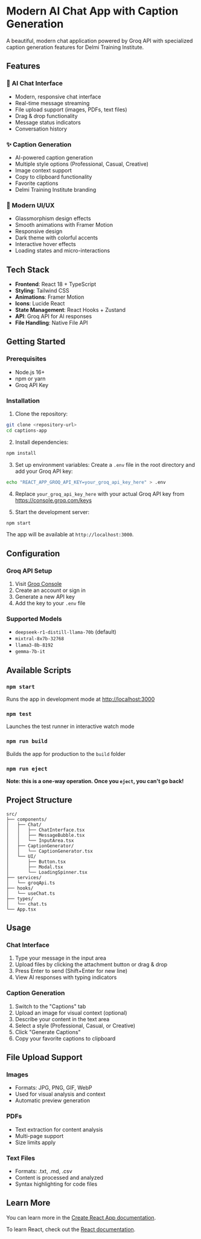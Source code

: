 # Modern AI Chat App with Caption Generation

A beautiful, modern chat application powered by Groq API with specialized caption generation features for Delmi Training Institute.

## Features

### 🤖 AI Chat Interface
- Modern, responsive chat interface
- Real-time message streaming
- File upload support (images, PDFs, text files)
- Drag & drop functionality
- Message status indicators
- Conversation history

### ✨ Caption Generation
- AI-powered caption generation
- Multiple style options (Professional, Casual, Creative)
- Image context support
- Copy to clipboard functionality
- Favorite captions
- Delmi Training Institute branding

### 🎨 Modern UI/UX
- Glassmorphism design effects
- Smooth animations with Framer Motion
- Responsive design
- Dark theme with colorful accents
- Interactive hover effects
- Loading states and micro-interactions

## Tech Stack

- **Frontend**: React 18 + TypeScript
- **Styling**: Tailwind CSS
- **Animations**: Framer Motion
- **Icons**: Lucide React
- **State Management**: React Hooks + Zustand
- **API**: Groq API for AI responses
- **File Handling**: Native File API

## Getting Started

### Prerequisites
- Node.js 16+
- npm or yarn
- Groq API Key

### Installation

1. Clone the repository:
```bash
git clone <repository-url>
cd captions-app
```

2. Install dependencies:
```bash
npm install
```

3. Set up environment variables:
   Create a `.env` file in the root directory and add your Groq API key:
```bash
echo "REACT_APP_GROQ_API_KEY=your_groq_api_key_here" > .env
```

4. Replace `your_groq_api_key_here` with your actual Groq API key from https://console.groq.com/keys

5. Start the development server:
```bash
npm start
```

The app will be available at `http://localhost:3000`.

## Configuration

### Groq API Setup

1. Visit [Groq Console](https://console.groq.com/keys)
2. Create an account or sign in
3. Generate a new API key
4. Add the key to your `.env` file

### Supported Models
- `deepseek-r1-distill-llama-70b` (default)
- `mixtral-8x7b-32768`
- `llama3-8b-8192`
- `gemma-7b-it`

## Available Scripts

### `npm start`
Runs the app in development mode at [http://localhost:3000](http://localhost:3000)

### `npm test`
Launches the test runner in interactive watch mode

### `npm run build`
Builds the app for production to the `build` folder

### `npm run eject`
**Note: this is a one-way operation. Once you `eject`, you can't go back!**

## Project Structure

```
src/
├── components/
│   ├── Chat/
│   │   ├── ChatInterface.tsx
│   │   ├── MessageBubble.tsx
│   │   └── InputArea.tsx
│   ├── CaptionGenerator/
│   │   └── CaptionGenerator.tsx
│   └── UI/
│       ├── Button.tsx
│       ├── Modal.tsx
│       └── LoadingSpinner.tsx
├── services/
│   └── groqApi.ts
├── hooks/
│   └── useChat.ts
├── types/
│   └── chat.ts
└── App.tsx
```

## Usage

### Chat Interface
1. Type your message in the input area
2. Upload files by clicking the attachment button or drag & drop
3. Press Enter to send (Shift+Enter for new line)
4. View AI responses with typing indicators

### Caption Generation
1. Switch to the "Captions" tab
2. Upload an image for visual context (optional)
3. Describe your content in the text area
4. Select a style (Professional, Casual, or Creative)
5. Click "Generate Captions"
6. Copy your favorite captions to clipboard

## File Upload Support

### Images
- Formats: JPG, PNG, GIF, WebP
- Used for visual analysis and context
- Automatic preview generation

### PDFs
- Text extraction for content analysis
- Multi-page support
- Size limits apply

### Text Files
- Formats: .txt, .md, .csv
- Content is processed and analyzed
- Syntax highlighting for code files

## Learn More

You can learn more in the [Create React App documentation](https://facebook.github.io/create-react-app/docs/getting-started).

To learn React, check out the [React documentation](https://reactjs.org/).
